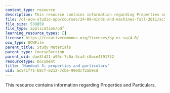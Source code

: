 ```yaml
---
content_type: resource
description: This resource contains information regarding Properties and Particulars.
file: /ol-ocw-studio-app/courses/24-09-minds-and-machines-fall-2011/ac541f71b8cf62127cbe990dcf2ab9cd_MIT24_09F11_prop_partic.pdf
file_size: 538859
file_type: application/pdf
learning_resource_types: []
license: https://creativecommons.org/licenses/by-nc-sa/4.0/
ocw_type: OCWFile
parent_title: Study Materials
parent_type: CourseSection
parent_uid: dae3fd21-a99c-7c0a-5ca4-c0ace4f91732
resourcetype: Document
title: 'Handout 3: properties and particulars'
uid: ac541f71-b8cf-6212-7cbe-990dcf2ab9cd
---
```

This resource contains information regarding Properties and Particulars.
